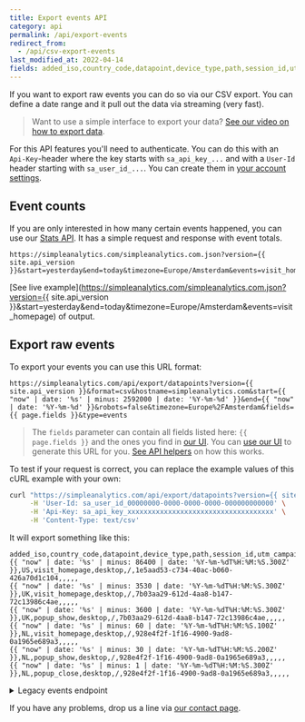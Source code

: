 ```yaml
---
title: Export events API
category: api
permalink: /api/export-events
redirect_from:
  - /api/csv-export-events
last_modified_at: 2022-04-14
fields: added_iso,country_code,datapoint,device_type,path,session_id,utm_campaign,utm_content,utm_medium,utm_source,utm_term
---
```


If you want to export raw events you can do so via our CSV export. You can define a date range and it pull out the data via streaming (very fast).

> Want to use a simple interface to export your data? [See our video on how to export data](/export-data).

For this API features you'll need to authenticate. You can do this with an `Api-Key`-header where the key starts with `sa_api_key_...` and with a `User-Id` header starting with `sa_user_id_...`. You can create them in [your account settings](https://simpleanalytics.com/account).

## Event counts

If you are only interested in how many certain events happened, you can use our [Stats API](/api/stats#events). It has a simple request and response with event totals.

```
https://simpleanalytics.com/simpleanalytics.com.json?version={{ site.api_version }}&start=yesterday&end=today&timezone=Europe/Amsterdam&events=visit_homepage
```

[See live example](https://simpleanalytics.com/simpleanalytics.com.json?version={{ site.api_version }}&start=yesterday&end=today&timezone=Europe/Amsterdam&events=visit_homepage) of output.

## Export raw events

To export your events you can use this URL format:

```
https://simpleanalytics.com/api/export/datapoints?version={{ site.api_version }}&format=csv&hostname=simpleanalytics.com&start={{ "now" | date: '%s' | minus: 2592000 | date: '%Y-%m-%d' }}&end={{ "now" | date: '%Y-%m-%d' }}&robots=false&timezone=Europe%2FAmsterdam&fields={{ page.fields }}&type=events
```

> The `fields` parameter can contain all fields listed here: `{{ page.fields }}` and the ones you find in [our UI](https://simpleanalytics.com/select-website/export). You can [use our UI](https://simpleanalytics.com/select-website/export) to generate this URL for you. [See API helpers](/api/helpers#generate-export-url) on how this works.

To test if your request is correct, you can replace the example values of this cURL example with your own:

```bash
curl "https://simpleanalytics.com/api/export/datapoints?version={{ site.api_version }}&format=csv&hostname=simpleanalytics.com&start={{ "now" | date: '%s' | minus: 2592000 | date: '%Y-%m-%d' }}&end={{ "now" | date: '%Y-%m-%d' }}&robots=false&timezone=Europe%2FAmsterdam&fields={{ fields }}&type=events" \
     -H 'User-Id: sa_user_id_00000000-0000-0000-0000-000000000000' \
     -H 'Api-Key: sa_api_key_xxxxxxxxxxxxxxxxxxxxxxxxxxxxxxxxxxxx' \
     -H 'Content-Type: text/csv'
```

It will export something like this:

```
added_iso,country_code,datapoint,device_type,path,session_id,utm_campaign,utm_content,utm_medium,utm_source,utm_term
{{ "now" | date: '%s' | minus: 86400 | date: '%Y-%m-%dT%H:%M:%S.300Z' }},US,visit_homepage,desktop,/,1e5aad53-c734-40ac-b060-426a70d1c104,,,,,
{{ "now" | date: '%s' | minus: 3530 | date: '%Y-%m-%dT%H:%M:%S.300Z' }},UK,visit_homepage,desktop,/,7b03aa29-612d-4aa8-b147-72c13986c4ae,,,,,
{{ "now" | date: '%s' | minus: 3600 | date: '%Y-%m-%dT%H:%M:%S.300Z' }},UK,popup_show,desktop,/,7b03aa29-612d-4aa8-b147-72c13986c4ae,,,,,
{{ "now" | date: '%s' | minus: 60 | date: '%Y-%m-%dT%H:%M:%S.100Z' }},NL,visit_homepage,desktop,/,928e4f2f-1f16-4900-9ad8-0a1965e689a3,,,,,
{{ "now" | date: '%s' | minus: 30 | date: '%Y-%m-%dT%H:%M:%S.200Z' }},NL,popup_show,desktop,/,928e4f2f-1f16-4900-9ad8-0a1965e689a3,,,,,
{{ "now" | date: '%s' | minus: 1 | date: '%Y-%m-%dT%H:%M:%S.300Z' }},NL,popup_close,desktop,/,928e4f2f-1f16-4900-9ad8-0a1965e689a3,,,,,
```

<details>
<summary>Legacy events endpoint</summary>
<div markdown="1">

To test if your API key works correctly you can replace the example values of this cURL example with your own:

```bash
curl "https://simpleanalytics.com/api/export/events?hostname=example.com&start={{ "now" | date: '%s' | minus: 2592000 | date: '%Y-%m-%d' }}&end={{ "now" | date: '%Y-%m-%d' }}" \
     -H 'User-Id: sa_user_id_00000000-0000-0000-0000-000000000000' \
     -H 'Api-Key: sa_api_key_xxxxxxxxxxxxxxxxxxxxxxxxxxxxxxxxxxxx' \
     -H 'Content-Type: text/csv'
```

> Unlike the visits export you can't specify a time zone with the events export. Because of privacy reasons we store events with only a date (`YYYY-MM-DD`) in the UTC time zone. The time zone will always be UTC and can't be changed.

The export will look like this:

```bash
date,events,referrer
{{ "now" | date: '%Y-%m-%d' }},visit_homepage.open_signup_modal,duckduckgo.com
{{ "now" | date: '%s' | minus: 86400 | date: '%Y-%m-%d' }},visit_homepage
{{ "now" | date: '%s' | minus: 172800 | date: '%Y-%m-%d' }},visit_homepage.open_signup_modal,twitter.com
```

> Do note that the events are exported per session. If two events happen in the same session (the same page or the session in a single page application) they are stored in one row. This way you can calculate conversions between events. We separate them with a dot (e.g.: `visit_homepage.open_signup_modal`).

For privacy reasons we hide events when they only happen once per day. To get all events in your export, [ask us](https://simpleanalytics.com/contact) to whitelist your events. We manually make sure personal identifiers in events are excluded.

</div>

</details>

If you have any problems, drop us a line via [our contact page](https://simpleanalytics.com/contact).
